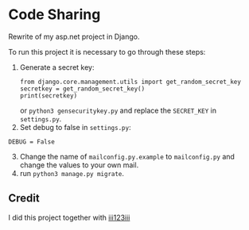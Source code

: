 # Code Sharing

Rewrite of my asp.net project in Django.

To run this project it is necessary to go through these steps:
1. Generate a secret key:
    ```
    from django.core.management.utils import get_random_secret_key  
    secretkey = get_random_secret_key()
    print(secretkey)
    ```
    or ```python3 gensecuritykey.py```
    and replace the `SECRET_KEY` in `settings.py`.
2. Set debug to false in `settings.py`:
```
DEBUG = False
```
3. Change the name of `mailconfig.py.example` to `mailconfig.py` and change the values to your own mail.
4. run ```python3 manage.py migrate```.

## Credit
I did this project together with [iii123iii](https://github.com/iii123iii)